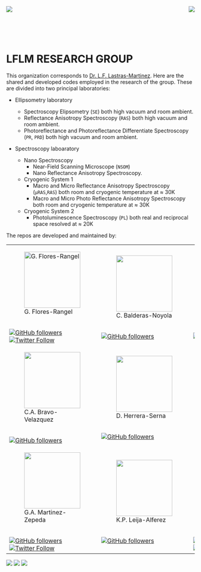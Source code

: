<img align="left" src="http://www.iico.uaslp.mx/_catalogs/masterpage/UASLP/imagenes/UASLP.png">
<img align="right" src="http://www.iico.uaslp.mx/_catalogs/masterpage/UASLP/imagenes/Escudo.png">
</br></br></br></br></br>

# LFLM RESEARCH GROUP
This organization corresponds to [Dr. L.F. Lastras-Martinez](http://www.iico.uaslp.mx/Paginas/Luis-Felipe.aspx). Here are the shared and developed codes employed in the research of the group. These are divided into two principal laboratories:

* Ellipsometry laboratory
    + Spectroscopy Elipsometry (`SE`) both high vacuum and room ambient. 
    + Reflectance Anisotropy Spectroscopy (`RAS`) both high vacuum and room ambient. 
    + Photoreflectance and Photoreflectance Differentiate Spectroscopy (`PR`, `PRD`) both high vacuum and room ambient.

* Spectroscopy laboaratory
    + Nano Spectroscopy
        * Near-Field Scanning Microscope (`NSOM`)
        * Nano Reflectance Anisotropy Spectroscopy.
    + Cryogenic System 1
        * Macro and Micro Reflectance Anisotropy Spectroscopy 
        (<code>&mu;RAS</code>,`RAS`) both room and cryogenic temperature at ≈ 30K
        *  Macro and Micro Photo Reflectance Anisotropy Spectroscopy both room and cryogenic temperature at ≈ 30K
    + Cryogenic System 2
        * Photoluminescence Spectroscopy (`PL`) both real and reciprocal space resolved at ≈ 20K

The repos are developed and maintained by:
<table>
<tr>
  <td>  <figure>
        <img align=center width=150 heigh=150 src="https://avatars.githubusercontent.com/u/58153919?v=4" title="G. Flores-Rangel"> <br>
        <figcaption>G. Flores-Rangel</figcaption>
        </figure>
        <br>
        <a href="https://github.com/gabflrs"><img alt="GitHub followers" src="https://img.shields.io/github/followers/gabflrs?label=G.%20Flores-Rangel&style=social"></a>
        <a href="https://twitter.com/gabflrs"><img alt="Twitter Follow" src="https://img.shields.io/twitter/follow/gabflrs?style=social"></a>
        </br>
    </td>
    <td> 
        <figure>
        <img align =center width=150 heigh=150  src="https://avatars.githubusercontent.com/u/93688253?v=4"><br>
        <figcaption>C. Balderas-Noyola</figcaption>
        </figure>
        <br>
        <a href="https://github.com/cutberto-balderas"><img alt="GitHub followers" src="https://img.shields.io/github/followers/cutberto-balderas?label=C.%20Balderas&style=social"></a>
        </br>
    </td>
    <td>
        <figure>
        <img align =center width=150 heigh=150  src="https://avatars.githubusercontent.com/u/93691882?v=4"> <br>
        <figcaption>A. Rios-Lozano</figcaption>
        </figure>
        <br> 
        <a href="https://github.com/AlejandroRiosLozano"><img alt="GitHub followers" src="https://img.shields.io/github/followers/AlejandroRiosLozano?label=A.%20Rios-Lozano&style=social"></a>
        </br>
    </td>
    <td> 
        <figure>
        <img align =center width=150 heigh=150  src="https://avatars.githubusercontent.com/u/93691841?v=4"><br>
        <figcaption>A. Olea-Aguilar</figcaption>
        </figure>
            <br>
            <a href="https://github.com/AlbertoOlea"><img alt="GitHub followers" src="https://img.shields.io/github/followers/AlbertoOlea?label=A.%20Olea&style=social"></a>
            <a href="https://twitter.com/BetOleAguilar"><img alt="Twitter Follow" src="https://img.shields.io/twitter/follow/BetOleAguilar?style=social"></a>
            </br>
    </td>
    <td></td>
    <td></td>
</tr>
<tr>
    <td>
        <figure>
        <img align=center width=150 heigh=150 src="https://avatars.githubusercontent.com/u/68243899?v=4"> <br>
        <figcaption>C.A. Bravo-Velazquez</figcaption>
        </figure>
        <br>
        <a href="https://github.com/CarlosBravel"><img alt="GitHub followers" src="https://img.shields.io/github/followers/CarlosBravel?label=C.A.%20Bravo-Velazquez.%20&style=social"></a>
        </br>
    </td>
    <td>
        <figure>
        <img align=center width=150 heigh=150 src="https://avatars.githubusercontent.com/u/93018124?v=4"> <br>
        <figcaption>D. Herrera-Serna</figcaption>
        </figure>
        <br> 
        <a href="https://github.com/David-HERS"><img alt="GitHub followers" src="https://img.shields.io/github/followers/David-HERS?label=D.%20Herrera-Serna&style=social"> </a>
        </br>
    </td>
    <td></td>
    <td></td>
     <td></td>
    <td></td>
</tr>
<tr>
    <td>
    <figure>
    <img align=center width=150 heigh=150 src="https://avatars.githubusercontent.com/u/59182337?v=4"> <br>
    <figcaption>G.A. Martinez-Zepeda</figcaption>
    </figure>
        <br> 
        <a href="https://github.com/Gabmtzz"><img alt="GitHub followers" src="https://img.shields.io/github/followers/Gabmtzz?label=G.A.%20Martinez-Zepeda&style=social"></a>
        <a href="https://twitter.com/GabMtzZ"><img alt="Twitter Follow" src="https://img.shields.io/twitter/follow/GabMtzZ?style=social"></a>
        </br>
    </td>
    <td>
    <figure>
    <img align=center width=150 heigh=150 src="https://avatars.githubusercontent.com/u/93692709?v=4"> <br>
    <figcaption>K.P. Leija-Alferez</figcaption>
    </figure>
        <br> 
        <a href="https://github.com/KarlaAlf"><img alt="GitHub followers" src="https://img.shields.io/github/followers/KarlaAlf?label=K.%20Alferez&style=social"></a>
        </br>
    </td>
    <td>
    <figure>
    <img align=center width=150 heigh=150 src="https://avatars.githubusercontent.com/u/93691618?v=4"> <br>
    <figcaption>M.C Rangel-Monreal</figcaption>
    </figure>
        <br> 
        <a href="https://github.com/Mariarangel6"><img alt="GitHub followers" src="https://img.shields.io/github/followers/Mariarangel6?label=M.%20Rangel&style=social"> </a>
        <a href="https://twitter.com/kalyrangel6"><img alt="Twitter Follow" src="https://img.shields.io/twitter/follow/kalyrangel6?style=social">
        </br>
    </td>
    <td>
    <figure>
     <img align=center width=150 heigh=150 src="https://avatars.githubusercontent.com/u/93017446?v=4"> <br>
     <figcaption>P.Y. Perez-Gomez</figcaption>
    </figure>
        <br> 
        <a href="https://github.com/PaolaYurem"><img alt="GitHub followers" src="https://img.shields.io/github/followers/PaolaYurem?label=P.%20Yurem&style=social"></a>
         <a href="https://twitter.com/PaolaYurem"><img alt="Twitter Follow" src="https://img.shields.io/twitter/follow/PaolaYurem?style=social">
        </br>
    </td>
    <td>
    <figure>
     <img align=center width=150 heigh=150 src="https://avatars.githubusercontent.com/u/76220625?v=4"> <br>
     <figcaption>G.A. Segura-de-la-Vega </figcaption>
     </figure>
        <br> 
        <a href="https://github.com/AlbertoSegura24"><img alt="GitHub followers" src="https://img.shields.io/github/followers/albertoSegura24?label=A.%20Segura&style=social"> </a>
        <a href="https://twitter.com/AlbertoSegurad5"><img alt="Twitter Follow" src="https://img.shields.io/twitter/follow/AlbertoSegurad5?style=social">
        </br>
    </td>
    <td>
    <figure>
        <img align=center width=150 heigh=150 src="https://avatars.githubusercontent.com/u/10236471?v=4"> <br>
        <figcaption>O. Ruiz-Cigarrillo</figcaption>
    </figure>
        <br>
        <a href="https://github.com/RUCO13"><img alt="GitHub followers" src="https://img.shields.io/github/followers/ruco13?color=blue&label=O.%20Ruiz-Cigarrillo&logo=github&style=social"></a>
        <a href="https://twitter.com/RUCO0713"><img alt="Twitter Follow" src="https://img.shields.io/twitter/follow/ruco0713?style=social"></a>
        </br>
        </br>
    </td>
</tr>
</table>

<a><img src="https://img.shields.io/badge/Linux-FCC624?style=for-the-badge&logo=linux&logoColor=black"> </a>
<a><img src="https://img.shields.io/badge/Ubuntu-E95420?style=for-the-badge&logo=ubuntu&logoColor=white"> </a>
<a><img src="https://img.shields.io/badge/Jupyter-F37626.svg?&style=for-the-badge&logo=Jupyter&logoColor=white"> </a>
